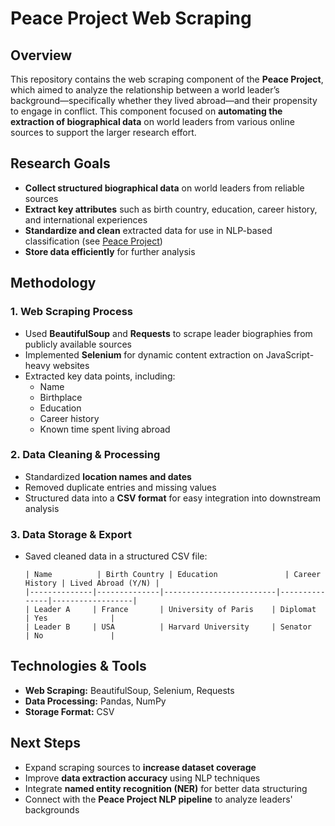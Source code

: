 # **Peace Project Web Scraping**  

## **Overview**  
This repository contains the web scraping component of the **Peace Project**, which aimed to analyze the relationship between a world leader’s background—specifically whether they lived abroad—and their propensity to engage in conflict. This component focused on **automating the extraction of biographical data** on world leaders from various online sources to support the larger research effort.  

## **Research Goals**  
- **Collect structured biographical data** on world leaders from reliable sources  
- **Extract key attributes** such as birth country, education, career history, and international experiences  
- **Standardize and clean** extracted data for use in NLP-based classification (see [Peace Project](https://github.com/cmoser11/peace_project))  
- **Store data efficiently** for further analysis  

## **Methodology**  
### **1. Web Scraping Process**  
- Used **BeautifulSoup** and **Requests** to scrape leader biographies from publicly available sources  
- Implemented **Selenium** for dynamic content extraction on JavaScript-heavy websites  
- Extracted key data points, including:  
  - Name  
  - Birthplace  
  - Education  
  - Career history  
  - Known time spent living abroad  

### **2. Data Cleaning & Processing**  
- Standardized **location names and dates**  
- Removed duplicate entries and missing values  
- Structured data into a **CSV format** for easy integration into downstream analysis  

### **3. Data Storage & Export**  
- Saved cleaned data in a structured CSV file:  
  ```plaintext
  | Name          | Birth Country | Education               | Career History | Lived Abroad (Y/N) |
  |--------------|--------------|-------------------------|---------------|------------------|
  | Leader A     | France       | University of Paris    | Diplomat      | Yes              |
  | Leader B     | USA          | Harvard University     | Senator       | No               |
  ```  

## **Technologies & Tools**  
- **Web Scraping:** BeautifulSoup, Selenium, Requests  
- **Data Processing:** Pandas, NumPy  
- **Storage Format:** CSV  


## **Next Steps**  
- Expand scraping sources to **increase dataset coverage**  
- Improve **data extraction accuracy** using NLP techniques  
- Integrate **named entity recognition (NER)** for better data structuring  
- Connect with the **Peace Project NLP pipeline** to analyze leaders' backgrounds  

